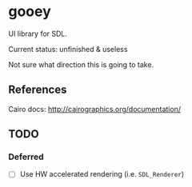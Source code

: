 # gooey

UI library for SDL.

Current status: unfinished & useless

Not sure what direction this is going to take.

## References

Cairo docs: http://cairographics.org/documentation/

## TODO

### Deferred

  - [ ] Use HW accelerated rendering (i.e. `SDL_Renderer`)
